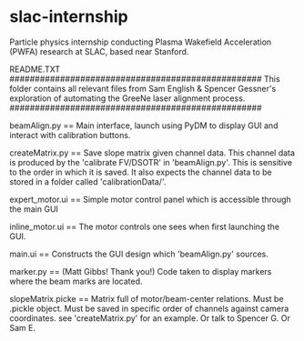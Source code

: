 # slac-internship
Particle physics internship conducting Plasma Wakefield Acceleration (PWFA) research at SLAC, based near Stanford.

README.TXT
##################################################
This folder contains all relevant files from 
Sam English & Spencer Gessner's exploration 
of automating the GreeNe laser alignment process.
##################################################

beamAlign.py      ==   Main interface, launch using PyDM to display GUI and interact with calibration buttons.

createMatrix.py   ==   Save slope matrix given channel data. This channel data is produced by the 'calibrate FV/DSOTR' in 'beamAlign.py'.
		       This is sensitive to the order in which it is saved. It also expects the channel data to be stored in a folder called 'calibrationData/'.

expert_motor.ui   ==   Simple motor control panel which is accessible through the main GUI

inline_motor.ui   ==   The motor controls one sees when first launching the GUI.

main.ui           ==   Constructs the GUI design which 'beamAlign.py' sources.

marker.py         ==   (Matt Gibbs! Thank you!) Code taken to display markers where the beam marks are located.

slopeMatrix.picke ==   Matrix full of motor/beam-center relations. Must be .pickle object. Must be saved in specific order of channels against camera coordinates.
		       see 'createMatrix.py' for an example. Or talk to Spencer G. Or Sam E.
